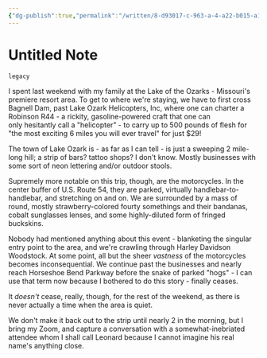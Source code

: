 ```yaml
---
{"dg-publish":true,"permalink":"/written/8-d93017-c-963-a-4-a22-b015-a19284-c7-a933/","dgHomeLink":true,"dgPassFrontmatter":false}
---
```


# Untitled Note

`legacy`

I spent last weekend with my family at the Lake of the Ozarks - Missouri's premiere resort area. To get to where we're staying, we have to first cross Bagnell Dam, past Lake Ozark Helicopters, Inc, where one can charter a Robinson R44 - a rickity, gasoline-powered craft that one can only hesitantly call a "helicopter" - to carry up to 500 pounds of flesh for "the most exciting 6 miles you will ever travel" for just $29! 

The town of Lake Ozark is - as far as I can tell - is just a sweeping 2 mile-long hill; a strip of bars? tattoo shops? I don't know. Mostly businesses with some sort of neon lettering and/or outdoor stools.

Supremely more notable on this trip, though, are the motorcycles. In the center buffer of U.S. Route 54, they are parked, virtually handlebar-to-handlebar, and stretching on and on. We are surrounded by a mass of round, mostly strawberry-colored fourty somethings and their bandanas, cobalt sunglasses lenses, and some highly-diluted form of fringed buckskins. 

Nobody had mentioned anything about this event - blanketing the singular entry point to the area, and we're crawling through Harley Davidson Woodstock. At some point, all but the sheer _vastness_ of the motorcycles becomes inconsequential. We continue past the businesses and nearly reach Horseshoe Bend Parkway before the snake of parked "hogs" - I can use that term now because I bothered to do this story - finally ceases.

It _doesn't_ cease, really, though, for the rest of the weekend, as there is never actually a time when the area is quiet. 

We don't make it back out to the strip until nearly 2 in the morning, but I bring my Zoom, and capture a conversation with a somewhat-inebriated attendee whom I shall call Leonard because I cannot imagine his real name's anything close. 
